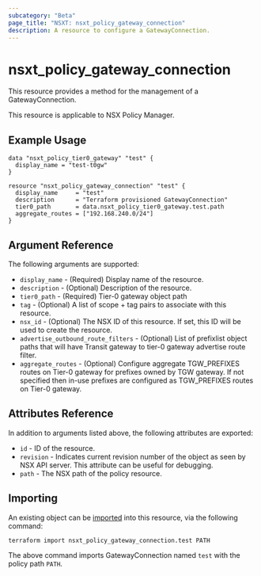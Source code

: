 ```yaml
---
subcategory: "Beta"
page_title: "NSXT: nsxt_policy_gateway_connection"
description: A resource to configure a GatewayConnection.
---
```


# nsxt_policy_gateway_connection

This resource provides a method for the management of a GatewayConnection.

This resource is applicable to NSX Policy Manager.

## Example Usage

```hcl
data "nsxt_policy_tier0_gateway" "test" {
  display_name = "test-t0gw"
}

resource "nsxt_policy_gateway_connection" "test" {
  display_name     = "test"
  description      = "Terraform provisioned GatewayConnection"
  tier0_path       = data.nsxt_policy_tier0_gateway.test.path
  aggregate_routes = ["192.168.240.0/24"]
}
```

## Argument Reference

The following arguments are supported:

* `display_name` - (Required) Display name of the resource.
* `description` - (Optional) Description of the resource.
* `tier0_path` - (Required) Tier-0 gateway object path
* `tag` - (Optional) A list of scope + tag pairs to associate with this resource.
* `nsx_id` - (Optional) The NSX ID of this resource. If set, this ID will be used to create the resource.
* `advertise_outbound_route_filters` - (Optional) List of prefixlist object paths that will have Transit gateway to tier-0 gateway advertise route filter.
* `aggregate_routes` - (Optional) Configure aggregate TGW_PREFIXES routes on Tier-0 gateway for prefixes owned by TGW gateway.
If not specified then in-use prefixes are configured as TGW_PREFIXES routes on Tier-0 gateway.

## Attributes Reference

In addition to arguments listed above, the following attributes are exported:

* `id` - ID of the resource.
* `revision` - Indicates current revision number of the object as seen by NSX API server. This attribute can be useful for debugging.
* `path` - The NSX path of the policy resource.

## Importing

An existing object can be [imported][docs-import] into this resource, via the following command:

[docs-import]: https://developer.hashicorp.com/terraform/cli/import

```shell
terraform import nsxt_policy_gateway_connection.test PATH
```

The above command imports GatewayConnection named `test` with the policy path `PATH`.
